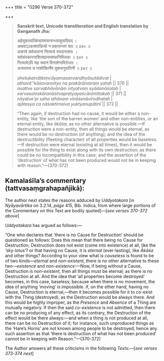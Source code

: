 +++
title = "0296 Verse 370-372"

+++
> **Sanskrit text, Unicode transliteration and English translation by Ganganath Jha:** 
>
> अहेतुकत्वात्किंचायमसन्वन्ध्यासुतादिवत् ।  
> अथवाऽऽकाशवन्नित्यो न प्रकारान्तरं यतः ॥ ३७० ॥  
> असत्त्वे सर्वभावानां नित्यत्वं स्यादनाशतः ।  
> सर्वसंस्कारनाशित्वप्रत्ययश्चानिमित्तकः ॥ ३७१ ॥  
> नित्यत्वेऽपि सह स्थानं विनाशेनाविरोधतः ।  
> अजातस्य च नाशोक्तिर्नैव युक्त्यनुपातिनी ॥ ३७२ ॥ 
>
> *ahetukatvātkiṃcāyamasanvandhyāsutādivat* \|  
> *athavā''kāśavannityo na prakārāntaraṃ yataḥ* \|\| 370 \|\|  
> *asattve sarvabhāvānāṃ nityatvaṃ syādanāśataḥ* \|  
> *sarvasaṃskāranāśitvapratyayaścānimittakaḥ* \|\| 371 \|\|  
> *nityatve'pi saha sthānaṃ vināśenāvirodhataḥ* \|  
> *ajātasya ca nāśoktirnaiva yuktyanupātinī* \|\| 372 \|\| 
>
> “Then again, if destruction had no cause, it would be either a non-entity, like ‘the son of the barren women’ and other non-entities, or an eternal entity, like *ākāśa*; as no other alternative is possible.—If destruction were a non-entity, then all things would be eternal, as there would be no destruction (of anything); and the idea of the destructibility (fleeting character) of all properties would be baseless.—If destruction were eternal (existing at all times), then it would be possible for the thing to exist along with its own destruction; as there could be no incompatibility in this case; and the assertion of the ‘destruction’ of what has not been produced would not be in keeping with reason.”—(370-372)



## Kamalaśīla’s commentary (tattvasaṃgrahapañjikā):

The author next states the reasons adduced by *Uddyotakara* [in *Nyāyavārtika* on 3.2.14, *page* 415, Bib. Indica, from where large portions of the Commentary on this Text are bodily quoted]—[*see verses 370-372 above*]

*Uddyotakara* has argued as follows:—

“One who declares that ‘there is no Cause for Destruction’ should be questioned as follows: Does this mean that there being no Cause for Destruction, Destruction does not exist (come into existence) at all, like the ‘sky-lotus’? or that having no Cause, it is *eternal* (ever-lasting), like *Ākāśa* and other things? According to your view what is *causeless* is found to be of two kinds—*eternal* and *non-existent*, there is no other alternative to these two—*existence* and *non-existence*:—Now, if being without a Cause, Destruction is *non-existent*, then all things must be eternal; as there is no Destruction at all. And the idea that ‘all properties become destroyed’ becomes, in this case, baseless; because when there is no movement, the idea of anything ‘moving’ is impossible. If, on the other hand, having no Cause, Destruction is eternal,—then it becomes possible for it to co-exist with the Thing (destroyed), as the Destruction would be always there. And this would be highly improper, as the *Presence* and *Absence* of a Thing are mutually negatory. If then the said *co-existence* is not admitted, then there can be no producing of any effect, as its contrary, the Destruction of the effect would be there always:—and when a thing is not produced at all, there can be no Destruction of it; for instance, such unproduced things as the ‘Hare’s Horns’ are not known among people to be destroyed; hence any such assertion as that ‘there is destruction of what has not been produced’ cannot be in keeping with Reason.”—(370-372)

The Author answers all these criticisms in the following *Texts*:—[*see verses 373-374 next*]



